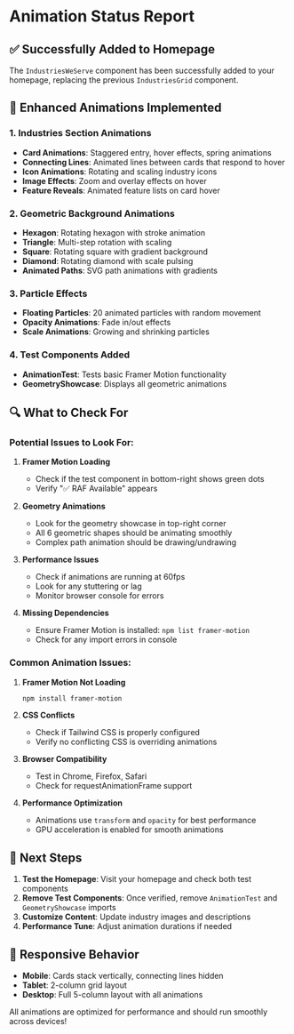 # Animation Status Report

## ✅ Successfully Added to Homepage

The `IndustriesWeServe` component has been successfully added to your homepage, replacing the previous `IndustriesGrid` component.

## 🎨 Enhanced Animations Implemented

### 1. **Industries Section Animations**
- **Card Animations**: Staggered entry, hover effects, spring animations
- **Connecting Lines**: Animated lines between cards that respond to hover
- **Icon Animations**: Rotating and scaling industry icons
- **Image Effects**: Zoom and overlay effects on hover
- **Feature Reveals**: Animated feature lists on card hover

### 2. **Geometric Background Animations**
- **Hexagon**: Rotating hexagon with stroke animation
- **Triangle**: Multi-step rotation with scaling
- **Square**: Rotating square with gradient background
- **Diamond**: Rotating diamond with scale pulsing
- **Animated Paths**: SVG path animations with gradients

### 3. **Particle Effects**
- **Floating Particles**: 20 animated particles with random movement
- **Opacity Animations**: Fade in/out effects
- **Scale Animations**: Growing and shrinking particles

### 4. **Test Components Added**
- **AnimationTest**: Tests basic Framer Motion functionality
- **GeometryShowcase**: Displays all geometric animations

## 🔍 What to Check For

### **Potential Issues to Look For:**

1. **Framer Motion Loading**
   - Check if the test component in bottom-right shows green dots
   - Verify "✅ RAF Available" appears

2. **Geometry Animations**
   - Look for the geometry showcase in top-right corner
   - All 6 geometric shapes should be animating smoothly
   - Complex path animation should be drawing/undrawing

3. **Performance Issues**
   - Check if animations are running at 60fps
   - Look for any stuttering or lag
   - Monitor browser console for errors

4. **Missing Dependencies**
   - Ensure Framer Motion is installed: `npm list framer-motion`
   - Check for any import errors in console

### **Common Animation Issues:**

1. **Framer Motion Not Loading**
   ```bash
   npm install framer-motion
   ```

2. **CSS Conflicts**
   - Check if Tailwind CSS is properly configured
   - Verify no conflicting CSS is overriding animations

3. **Browser Compatibility**
   - Test in Chrome, Firefox, Safari
   - Check for requestAnimationFrame support

4. **Performance Optimization**
   - Animations use `transform` and `opacity` for best performance
   - GPU acceleration is enabled for smooth animations

## 🚀 Next Steps

1. **Test the Homepage**: Visit your homepage and check both test components
2. **Remove Test Components**: Once verified, remove `AnimationTest` and `GeometryShowcase` imports
3. **Customize Content**: Update industry images and descriptions
4. **Performance Tune**: Adjust animation durations if needed

## 📱 Responsive Behavior

- **Mobile**: Cards stack vertically, connecting lines hidden
- **Tablet**: 2-column grid layout
- **Desktop**: Full 5-column layout with all animations

All animations are optimized for performance and should run smoothly across devices!